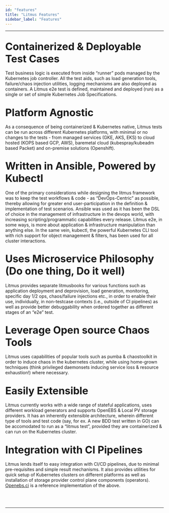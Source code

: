 ```yaml
---
id: "features"
title: "Litmus Features"
sidebar_label: "Features"
---
```


---

## <font size="6">Containerized & Deployable Test Cases</font>

Test business logic is executed from inside “runner” pods managed by the Kubernetes
job controller. All the test aids, such as load generation tools, failure/chaos
injection utilities, logging mechanisms are also deployed as containers. A Litmus
e2e test is defined, maintained and deployed (run) as a single or set of simple
Kubernetes Job Specifications.

## <font size="6">Platform Agnostic</font>

As a consequence of being containerized & Kubernetes native, Litmus tests can be run
across different Kubernetes platforms, with minimal or no changes to the tests - from
managed services (GKE, AKS, EKS) to cloud hosted (KOPS based GCP, AWS), baremetal
cloud (kubespray/kubeadm based Packet) and on-premise solutions (Openshift).

## <font size="6">Written in Ansible, Powered by Kubectl</font>

One of the primary considerations while designing the litmus framework was to keep
the test workflows & code - as “DevOps-Centric” as possible, thereby allowing for
greater end user-participation in the definition & implementation of test scenarios.
Ansible was used as it has been the DSL of choice in the management of infrastructure
in the devops world, with increasing scripting/programmatic capabilities every release.
Litmus e2e, in some ways, is more about application & infrastructure manipulation
than anything else. In the same vein, kubectl, the powerful Kubernetes CLI tool with
rich support for object management & filters, has been used for all cluster interactions.

## <font size="6">Uses Microservice Philosophy (Do one thing, Do it well)</font>

Litmus provides separate litmusbooks for various functions such as application deployment
and deprovision, load generation, monitoring, specific day 1/2 ops, chaos/failure
injections etc., in order to enable their use, individually, in non-testcase contexts
(i.e., outside of CI pipelines) as well as provide better debuggability when ordered
together as different stages of an “e2e” test.

## <font size="6">Leverage Open source Chaos Tools</font>

Litmus uses capabilities of popular tools such as pumba & chaostoolkit in order to
induce chaos in the kubernetes cluster, while using home-grown techniques
(think privileged daemonsets inducing service loss & resource exhaustion!) where
necessary.

## <font size="6">Easily Extensible</font>

Litmus currently works with a wide range of stateful applications, uses different
workload generators and supports OpenEBS & Local PV storage providers. It has an
inherently extensible architecture, wherein different type of tools and test code
(say, for ex. A new BDD test written in GO) can be accomodated to run as a “litmus test”,
provided they are containerized & can run on the Kubernetes cluster.

## <font size="6">Integration with CI Pipelines</font>

Litmus lends itself to easy integration with CI/CD pipelines, due to minimal
pre-requisites and simple result mechanisms. It also provides utilities for quick setup
of Kubernetes clusters on different platforms as well as installation of storage provider
control plane components (operators). [Openebs.ci](https://openebs.ci) is a reference
implementation of the above.

<br/>

<br/>

<hr/>

<br/>

<br/>
